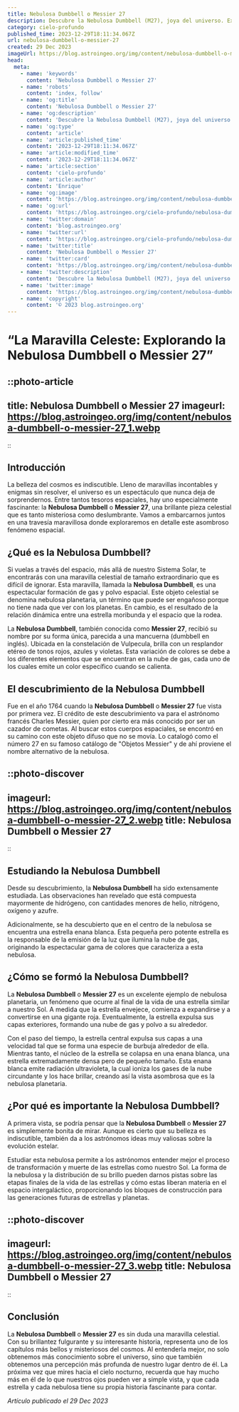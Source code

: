 ```yaml
---
title: Nebulosa Dumbbell o Messier 27
description: Descubre la Nebulosa Dumbbell (M27), joya del universo. Explora su historia, características y cómo observarla. SEO optimizado para astrónomos
category: cielo-profundo
published_time: 2023-12-29T18:11:34.067Z
url: nebulosa-dumbbell-o-messier-27
created: 29 Dec 2023
imageUrl: https://blog.astroingeo.org/img/content/nebulosa-dumbbell-o-messier-27_3.webp
head:
  meta:
    - name: 'keywords'
      content: 'Nebulosa Dumbbell o Messier 27'
    - name: 'robots'
      content: 'index, follow'
    - name: 'og:title'
      content: 'Nebulosa Dumbbell o Messier 27'
    - name: 'og:description'
      content: 'Descubre la Nebulosa Dumbbell (M27), joya del universo. Explora su historia, características y cómo observarla. SEO optimizado para astrónomos'
    - name: 'og:type'
      content: 'article'
    - name: 'article:published_time'
      content: '2023-12-29T18:11:34.067Z'
    - name: 'article:modified_time'
      content: '2023-12-29T18:11:34.067Z'
    - name: 'article:section'
      content: 'cielo-profundo'
    - name: 'article:author'
      content: 'Enrique'
    - name: 'og:image'
      content: 'https://blog.astroingeo.org/img/content/nebulosa-dumbbell-o-messier-27_3.webp'
    - name: 'og:url'
      content: 'https://blog.astroingeo.org/cielo-profundo/nebulosa-dumbbell-o-messier-27'
    - name: 'twitter:domain'
      content: 'blog.astroingeo.org'
    - name: 'twitter:url'
      content: 'https://blog.astroingeo.org/cielo-profundo/nebulosa-dumbbell-o-messier-27'
    - name: 'twitter:title'
      content: 'Nebulosa Dumbbell o Messier 27'
    - name: 'twitter:card'
      content: 'https://blog.astroingeo.org/img/content/nebulosa-dumbbell-o-messier-27_3.webp'
    - name: 'twitter:description'
      content: 'Descubre la Nebulosa Dumbbell (M27), joya del universo. Explora su historia, características y cómo observarla. SEO optimizado para astrónomos'
    - name: 'twitter:image'
      content: 'https://blog.astroingeo.org/img/content/nebulosa-dumbbell-o-messier-27_3.webp'
    - name: 'copyright'
      content: '© 2023 blog.astroingeo.org'
---
```

# “La Maravilla Celeste: Explorando la Nebulosa Dumbbell o Messier 27”

::photo-article
---
title: Nebulosa Dumbbell o Messier 27
imageurl: https://blog.astroingeo.org/img/content/nebulosa-dumbbell-o-messier-27_1.webp
---
::

## Introducción

La belleza del cosmos es indiscutible. Lleno de maravillas incontables y enigmas sin resolver, el universo es un espectáculo que nunca deja de sorprendernos. Entre tantos tesoros espaciales, hay uno especialmente fascinante: la **Nebulosa Dumbbell** o **Messier 27**, una brillante pieza celestial que es tanto misteriosa como deslumbrante. Vamos a embarcarnos juntos en una travesía maravillosa donde exploraremos en detalle este asombroso fenómeno espacial.

## ¿Qué es la Nebulosa Dumbbell?

Si vuelas a través del espacio, más allá de nuestro Sistema Solar, te encontrarás con una maravilla celestial de tamaño extraordinario que es difícil de ignorar. Esta maravilla, llamada la **Nebulosa Dumbbell**, es una espectacular formación de gas y polvo espacial. Este objeto celestial se denomina nebulosa planetaria, un término que puede ser engañoso porque no tiene nada que ver con los planetas. En cambio, es el resultado de la relación dinámica entre una estrella moribunda y el espacio que la rodea.

La **Nebulosa Dumbbell**, también conocida como **Messier 27**, recibió su nombre por su forma única, parecida a una mancuerna (dumbbell en inglés). Ubicada en la constelación de Vulpecula, brilla con un resplandor etéreo de tonos rojos, azules y violetas. Esta variación de colores se debe a los diferentes elementos que se encuentran en la nube de gas, cada uno de los cuales emite un color específico cuando se calienta.

## El descubrimiento de la Nebulosa Dumbbell

Fue en el año 1764 cuando la **Nebulosa Dumbbell** o **Messier 27** fue vista por primera vez. El crédito de este descubrimiento va para el astrónomo francés Charles Messier, quien por cierto era más conocido por ser un cazador de cometas. Al buscar estos cuerpos espaciales, se encontró en su camino con este objeto difuso que no se movía. Lo catalogó como el número 27 en su famoso catálogo de "Objetos Messier" y de ahí proviene el nombre alternativo de la nebulosa.


::photo-discover
---
imageurl: https://blog.astroingeo.org/img/content/nebulosa-dumbbell-o-messier-27_2.webp
title: Nebulosa Dumbbell o Messier 27
---
::

## Estudiando la Nebulosa Dumbbell

Desde su descubrimiento, la **Nebulosa Dumbbell** ha sido extensamente estudiada. Las observaciones han revelado que está compuesta mayormente de hidrógeno, con cantidades menores de helio, nitrógeno, oxígeno y azufre.

Adicionalmente, se ha descubierto que en el centro de la nebulosa se encuentra una estrella enana blanca. Esta pequeña pero potente estrella es la responsable de la emisión de la luz que ilumina la nube de gas, originando la espectacular gama de colores que caracteriza a esta nebulosa.

## ¿Cómo se formó la Nebulosa Dumbbell?

La **Nebulosa Dumbbell** o **Messier 27** es un excelente ejemplo de nebulosa planetaria, un fenómeno que ocurre al final de la vida de una estrella similar a nuestro Sol. A medida que la estrella envejece, comienza a expandirse y a convertirse en una gigante roja. Eventualmente, la estrella expulsa sus capas exteriores, formando una nube de gas y polvo a su alrededor.

Con el paso del tiempo, la estrella central expulsa sus capas a una velocidad tal que se forma una especie de burbuja alrededor de ella. Mientras tanto, el núcleo de la estrella se colapsa en una enana blanca, una estrella extremadamente densa pero de pequeño tamaño. Esta enana blanca emite radiación ultravioleta, la cual ioniza los gases de la nube circundante y los hace brillar, creando así la vista asombrosa que es la nebulosa planetaria.

## ¿Por qué es importante la Nebulosa Dumbbell?

A primera vista, se podría pensar que la **Nebulosa Dumbbell** o **Messier 27** es simplemente bonita de mirar. Aunque es cierto que su belleza es indiscutible, también da a los astrónomos ideas muy valiosas sobre la evolución estelar.

Estudiar esta nebulosa permite a los astrónomos entender mejor el proceso de transformación y muerte de las estrellas como nuestro Sol. La forma de la nebulosa y la distribución de su brillo pueden darnos pistas sobre las etapas finales de la vida de las estrellas y cómo estas liberan materia en el espacio intergaláctico, proporcionando los bloques de construcción para las generaciones futuras de estrellas y planetas.


::photo-discover
---
imageurl: https://blog.astroingeo.org/img/content/nebulosa-dumbbell-o-messier-27_3.webp
title: Nebulosa Dumbbell o Messier 27
---
::

## Conclusión

La **Nebulosa Dumbbell** o **Messier 27** es sin duda una maravilla celestial. Con su brillantez fulgurante y su interesante historia, representa uno de los capítulos más bellos y misteriosos del cosmos. Al entenderla mejor, no solo obtenemos más conocimiento sobre el universo, sino que también obtenemos una percepción más profunda de nuestro lugar dentro de él. La próxima vez que mires hacia el cielo nocturno, recuerda que hay mucho más en él de lo que nuestros ojos pueden ver a simple vista, y que cada estrella y cada nebulosa tiene su propia historia fascinante para contar.

_Artículo publicado el 29 Dec 2023_